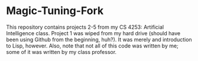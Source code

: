 # Magic-Tuning-Fork
This repository contains projects 2-5 from my CS 4253: Artificial Intelligence
class. Project 1 was wiped from my hard drive (should have been using Github
from the beginning, huh?). It was merely and introduction to Lisp, however.
Also, note that not all of this code was written by me; some of it was written
by my class professor.
